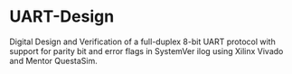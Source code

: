 # UART-Design
Digital Design and Verification of a full-duplex 8-bit UART protocol with support for parity bit and error flags in SystemVer ilog using Xilinx Vivado and Mentor QuestaSim.
